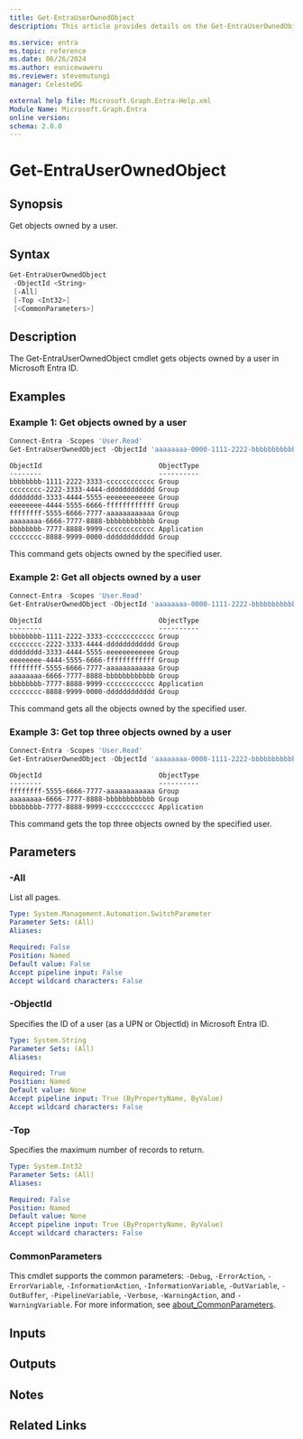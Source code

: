 ```yaml
---
title: Get-EntraUserOwnedObject
description: This article provides details on the Get-EntraUserOwnedObject command.

ms.service: entra
ms.topic: reference
ms.date: 06/26/2024
ms.author: eunicewaweru
ms.reviewer: stevemutungi
manager: CelesteDG

external help file: Microsoft.Graph.Entra-Help.xml
Module Name: Microsoft.Graph.Entra
online version:
schema: 2.0.0
---
```


# Get-EntraUserOwnedObject

## Synopsis

Get objects owned by a user.

## Syntax

```powershell
Get-EntraUserOwnedObject 
 -ObjectId <String> 
 [-All] 
 [-Top <Int32>] 
 [<CommonParameters>]
```

## Description

The Get-EntraUserOwnedObject cmdlet gets objects owned by a user in Microsoft Entra ID.

## Examples

### Example 1: Get objects owned by a user

```powershell
Connect-Entra -Scopes 'User.Read'
Get-EntraUserOwnedObject -ObjectId 'aaaaaaaa-0000-1111-2222-bbbbbbbbbbbb'
```

```Output
ObjectId                             ObjectType
--------                             ----------
bbbbbbbb-1111-2222-3333-cccccccccccc Group
cccccccc-2222-3333-4444-dddddddddddd Group
dddddddd-3333-4444-5555-eeeeeeeeeeee Group
eeeeeeee-4444-5555-6666-ffffffffffff Group
ffffffff-5555-6666-7777-aaaaaaaaaaaa Group
aaaaaaaa-6666-7777-8888-bbbbbbbbbbbb Group
bbbbbbbb-7777-8888-9999-cccccccccccc Application
cccccccc-8888-9999-0000-dddddddddddd Group
```

This command gets objects owned by the specified user.

### Example 2: Get all objects owned by a user

```powershell
Connect-Entra -Scopes 'User.Read'
Get-EntraUserOwnedObject -ObjectId 'aaaaaaaa-0000-1111-2222-bbbbbbbbbbbb' -All 
```

```Output
ObjectId                             ObjectType
--------                             ----------
bbbbbbbb-1111-2222-3333-cccccccccccc Group
cccccccc-2222-3333-4444-dddddddddddd Group
dddddddd-3333-4444-5555-eeeeeeeeeeee Group
eeeeeeee-4444-5555-6666-ffffffffffff Group
ffffffff-5555-6666-7777-aaaaaaaaaaaa Group
aaaaaaaa-6666-7777-8888-bbbbbbbbbbbb Group
bbbbbbbb-7777-8888-9999-cccccccccccc Application
cccccccc-8888-9999-0000-dddddddddddd Group
```

This command gets all the objects owned by the specified user.

### Example 3: Get top three objects owned by a user

```powershell
Connect-Entra -Scopes 'User.Read'
Get-EntraUserOwnedObject -ObjectId 'aaaaaaaa-0000-1111-2222-bbbbbbbbbbbb' -Top 3
```

```Output
ObjectId                             ObjectType
--------                             ----------
ffffffff-5555-6666-7777-aaaaaaaaaaaa Group
aaaaaaaa-6666-7777-8888-bbbbbbbbbbbb Group
bbbbbbbb-7777-8888-9999-cccccccccccc Application
```

This command gets the top three objects owned by the specified user.

## Parameters

### -All

List all pages.

```yaml
Type: System.Management.Automation.SwitchParameter
Parameter Sets: (All)
Aliases:

Required: False
Position: Named
Default value: False
Accept pipeline input: False
Accept wildcard characters: False
```

### -ObjectId

Specifies the ID of a user (as a UPN or ObjectId) in Microsoft Entra ID.

```yaml
Type: System.String
Parameter Sets: (All)
Aliases:

Required: True
Position: Named
Default value: None
Accept pipeline input: True (ByPropertyName, ByValue)
Accept wildcard characters: False
```

### -Top

Specifies the maximum number of records to return.

```yaml
Type: System.Int32
Parameter Sets: (All)
Aliases:

Required: False
Position: Named
Default value: None
Accept pipeline input: True (ByPropertyName, ByValue)
Accept wildcard characters: False
```

### CommonParameters

This cmdlet supports the common parameters: `-Debug`, `-ErrorAction`, `-ErrorVariable`, `-InformationAction`, `-InformationVariable`, `-OutVariable`, `-OutBuffer`, `-PipelineVariable`, `-Verbose`, `-WarningAction`, and `-WarningVariable`. For more information, see [about_CommonParameters](https://go.microsoft.com/fwlink/?LinkID=113216).

## Inputs

## Outputs

## Notes

## Related Links
